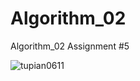 # Algorithm_02
Algorithm_02  Assignment #5


![tupian0611](https://user-images.githubusercontent.com/80154495/121672789-c87d3300-cae2-11eb-96ea-b280c6fc7734.jpg)
